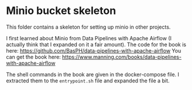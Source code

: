 # Minio bucket skeleton

This folder contains a skeleton for setting up
minio in other projects.

I first learned about Minio from Data Pipelines with Apache
Airflow (I actually think that I expanded on it a fair
amount).
The code for the book is here:
https://github.com/BasPH/data-pipelines-with-apache-airflow
You can get the book here:
https://www.manning.com/books/data-pipelines-with-apache-airflow

The shell commands in the book are given in the docker-compose
file. I extracted them to the `entrypoint.sh` file and expanded
the file a bit. 
